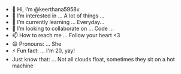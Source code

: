 - 👋 Hi, I’m @keerthana5958v      
- 👀 I’m interested in ... A lot of things ...      
- 🌱 I’m currently learning ... Everyday...      
- 💞️ I’m looking to collaborate on ... Code ...           
- 📫 How to reach me ... Follow your heart <3             
- 😄 Pronouns: ... She    
- ⚡ Fun fact: ... I'm 20, yay!          
- Just know that: ... Not all clouds float, sometimes they sit on a hot machine    
  
<!--- 
keerthana5958v/keerthana5958v is a ✨ special ✨ repository because its `README.md` (this file) appears on your GitHub profile.
You can click the Preview link to take a look at your changes.
--->
